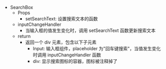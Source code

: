 -   SearchBox
    -   Props
        -   setSearchText: 设置搜索文本的函数
    -   inputChangeHandler
        -   当输入框的值发生变化时，调用 setSearchText 函数更新搜索文本
    -   return
        -   返回一个 div 元素，包含以下子元素
            -   Input: 输入框组件，placeholder 为"回车键搜索"，当值发生变化时调用 inputChangeHandler 函数
            -   div: 显示搜索图标的容器，图标被注释掉了
